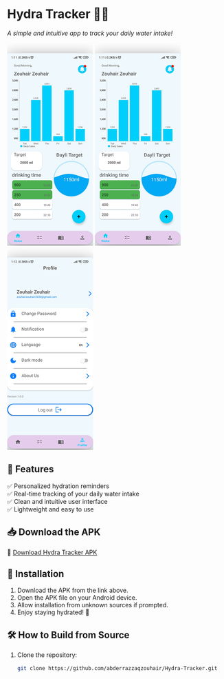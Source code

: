 # Hydra Tracker 🚰💧  
*A simple and intuitive app to track your daily water intake!*  

![Hydra Tracker Banner](https://github.com/abderrazzaqzouhair/Hydra-Tracker/blob/main/img/screenzy-1741660600429.png)
![Hydra Tracker Banner](https://github.com/abderrazzaqzouhair/Hydra-Tracker/blob/main/img/screenzy-1741660600429.png)
![Hydra Tracker Banner](https://github.com/abderrazzaqzouhair/Hydra-Tracker/blob/main/img/screenzy-1741660711395.png)


## 📌 Features  
✅ Personalized hydration reminders  
✅ Real-time tracking of your daily water intake  
✅ Clean and intuitive user interface  
✅ Lightweight and easy to use  

## 📥 Download the APK  
🔗 [Download Hydra Tracker APK](https://github.com/abderrazzaqzouhair/Hydra-Tracker/blame/main/app/release/Hydra%20Tracker.apk)  

## 🚀 Installation  
1. Download the APK from the link above.  
2. Open the APK file on your Android device.  
3. Allow installation from unknown sources if prompted.  
4. Enjoy staying hydrated! 💙  

## 🛠 How to Build from Source  
1. Clone the repository:  
   ```bash
   git clone https://github.com/abderrazzaqzouhair/Hydra-Tracker.git
